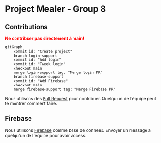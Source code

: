 # Project Mealer - Group 8

## Contributions

<b style="color:red">Ne contribuer pas directement à main!</b>

```mermaid
gitGraph
    commit id: "Create project"
    branch login-support
    commit id: "Add login"
    commit id: "Tweek login"
    checkout main
    merge login-support tag: "Merge login PR"
    branch firebase-support
    commit id: "Add Firebase"
    checkout main
    merge firebase-support tag: "Merge Firebase PR"

```

Nous utilisons des [Pull Request](https://docs.github.com/en/pull-requests/collaborating-with-pull-requests/proposing-changes-to-your-work-with-pull-requests/creating-a-pull-request) pour contribuer. Quelqu'un de l'équipe peut te montrer comment faire.

## Firebase

Nous utilisons [Firebase](https://firebase.google.com/docs/reference/android/packages) comme base de données. Envoyer un message à quelqu'un de l'equipe pour avoir access.
